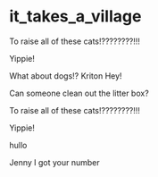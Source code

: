 # it_takes_a_village
To raise all of these cats!????????!!!

Yippie!

What about dogs!?
Kriton 
Hey! 

Can someone clean out the litter box?


To raise all of these cats!????????!!!

Yippie!

hullo
 
Jenny I got your number
